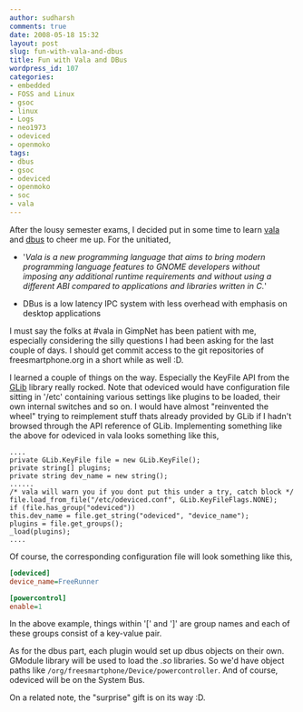 ```yaml
---
author: sudharsh
comments: true
date: 2008-05-18 15:32
layout: post
slug: fun-with-vala-and-dbus
title: Fun with Vala and DBus
wordpress_id: 107
categories:
- embedded
- FOSS and Linux
- gsoc
- linux
- Logs
- neo1973
- odeviced
- openmoko
tags:
- dbus
- gsoc
- odeviced
- openmoko
- soc
- vala
---
```


After the lousy semester exams, I decided put in some time to learn [vala](http://live.gnome.org/Vala) and [dbus](http://freedesktop.org/wiki/Software/dbus) to cheer me up. For the unitiated,



	
  * '_Vala is a new programming language that aims to bring modern programming language features to GNOME developers without imposing any additional runtime requirements and without using a different ABI compared to applications and libraries written in C._'

	
  * DBus is a low latency IPC system with less overhead with emphasis on desktop applications


I must say the folks at #vala in GimpNet has been patient with me, especially considering the silly questions I had been asking for the last couple of days. I should get commit access to the git repositories of freesmartphone.org in a short while as well :D.

I learned a couple of things on the way. Especially the KeyFile API from the [GLib](http://library.gnome.org/devel/glib/) library really rocked. Note that odeviced would have configuration file sitting in '/etc' containing various settings like plugins to be loaded, their own internal switches and so on. I would have almost "reinvented the wheel" trying to reimplement stuff thats already provided by GLib if I hadn't browsed through the API reference of GLib. Implementing something like the above for odeviced in vala looks something like this,

``` vala
....
private GLib.KeyFile file = new GLib.KeyFile();
private string[] plugins;
private string dev_name = new string();
......
/* vala will warn you if you dont put this under a try, catch block */
file.load_from_file("/etc/odeviced.conf", GLib.KeyFileFlags.NONE);
if (file.has_group("odeviced"))
this.dev_name = file.get_string("odeviced", "device_name");
plugins = file.get_groups();
_load(plugins);
....
```

Of course, the corresponding configuration file will look something like this,
``` ini
[odeviced]
device_name=FreeRunner

[powercontrol]
enable=1
```

In the above example, things within '[' and ']' are group names and each of these groups consist of a key-value pair.

As for the dbus part, each plugin would set up dbus objects on their own. GModule library will be used to load the _.so_ libraries. So we'd have object paths like `/org/freesmartphone/Device/powercontroller`. And of course, odeviced will be on the System Bus.

On a related note, the "surprise" gift is on its way :D.
